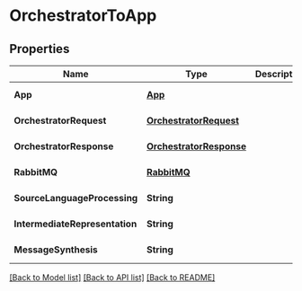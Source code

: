 # OrchestratorToApp
## Properties

Name | Type | Description | Notes
------------ | ------------- | ------------- | -------------
**App** | [**App**](App.md) |  | [default to null]
**OrchestratorRequest** | [**OrchestratorRequest**](OrchestratorRequest.md) |  | [default to null]
**OrchestratorResponse** | [**OrchestratorResponse**](OrchestratorResponse.md) |  | [default to null]
**RabbitMQ** | [**RabbitMQ**](RabbitMQ.md) |  | [default to null]
**SourceLanguageProcessing** | **String** |  | [default to null]
**IntermediateRepresentation** | **String** |  | [default to null]
**MessageSynthesis** | **String** |  | [default to null]

[[Back to Model list]](../README.md#documentation-for-models) [[Back to API list]](../README.md#documentation-for-api-endpoints) [[Back to README]](../README.md)

